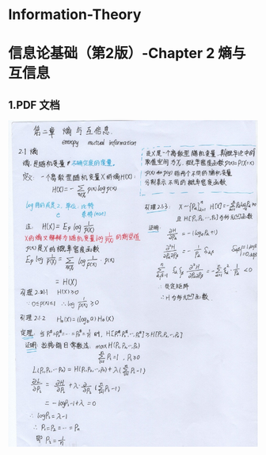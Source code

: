 # Information-Theory
# 信息论基础（第2版）-Chapter 2 熵与互信息
## 1.PDF 文档
![](https://github.com/FengZhang-git/Information-Theory/blob/master/1.jpeg)
